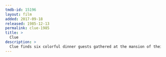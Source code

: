 ```yaml
---
tmdb-id: 15196
layout: film
added: 2017-09-18
released: 1985-12-13
permalink: clue-1985
title: >
  Clue
description: >
  Clue finds six colorful dinner guests gathered at the mansion of their host, Mr. Boddy -- who turns up dead after his secret is exposed: He was blackmailing all of them. With the killer among them, the guests and Boddy's chatty butler must suss out the culprit before the body count rises.
---
```

